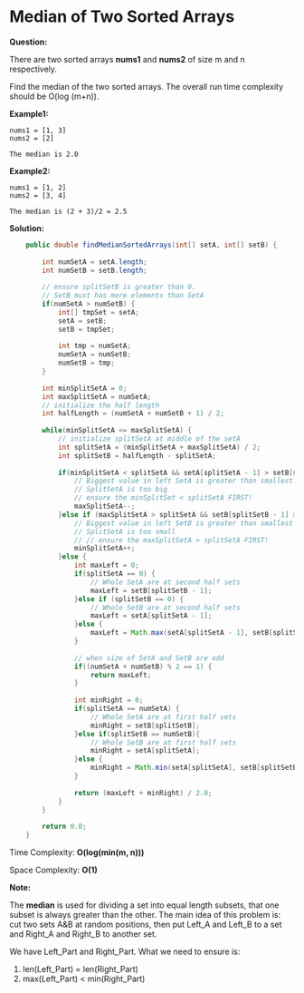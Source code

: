 # Median of Two Sorted Arrays

**Question:** 

There are two sorted arrays **nums1** and **nums2** of size m and n respectively.

Find the median of the two sorted arrays. The overall run time complexity should be O(log (m+n)).

**Example1:** 

```
nums1 = [1, 3]
nums2 = [2]

The median is 2.0
```

**Example2:** 

```
nums1 = [1, 2]
nums2 = [3, 4]

The median is (2 + 3)/2 = 2.5
```

**Solution:** 

```java
	public double findMedianSortedArrays(int[] setA, int[] setB) {
		
		int numSetA = setA.length;
		int numSetB = setB.length;
		
		// ensure splitSetB is greater than 0,
		// SetB must has more elements than SetA
		if(numSetA > numSetB) {
			int[] tmpSet = setA;
			setA = setB;
			setB = tmpSet;
			
			int tmp = numSetA;
			numSetA = numSetB;
			numSetB = tmp;
		}
		
		int minSplitSetA = 0;
		int maxSplitSetA = numSetA;
		// initialize the half length
		int halfLength = (numSetA + numSetB + 1) / 2;
		
		while(minSplitSetA <= maxSplitSetA) {
			// initialize splitSetA at middle of the setA  
			int splitSetA = (minSplitSetA + maxSplitSetA) / 2;
			int splitSetB = halfLength - splitSetA;
			
			if(minSplitSetA < splitSetA && setA[splitSetA - 1] > setB[splitSetB]) {
				// Biggest value in left SetA is greater than smallest value is right SetB 
				// SplitSetA is too big
				// ensure the minSplitSet < splitSetA FIRST!
				maxSplitSetA--;
			}else if (maxSplitSetA > splitSetA && setB[splitSetB - 1] > setA[splitSetA]) {
				// Biggest value in left SetB is greater than smallest value is right SetA
				// SplitSetA is too small
				// // ensure the maxSplitSetA > splitSetA FIRST!
				minSplitSetA++;
			}else {
				int maxLeft = 0;
				if(splitSetA == 0) {
					// Whole SetA are at second half sets
					maxLeft = setB[splitSetB - 1];
				}else if (splitSetB == 0) {
					// Whole SetB are at second half sets
					maxLeft = setA[splitSetA - 1];
				}else {
					maxLeft = Math.max(setA[splitSetA - 1], setB[splitSetB - 1]);
				}
				
				// when size of SetA and SetB are odd
				if((numSetA + numSetB) % 2 == 1) {
					return maxLeft;
				}
				
				int minRight = 0;
				if(splitSetA == numSetA) {
					// Whole SetA are at first half sets
					minRight = setB[splitSetB];
				}else if(splitSetB == numSetB){
					// Whole SetB are at first half sets
					minRight = setA[splitSetA];
				}else {
					minRight = Math.min(setA[splitSetA], setB[splitSetB]);
				}
				
				return (maxLeft + minRight) / 2.0;
			}
		}
		
		return 0.0;
	}
```

Time Complexity: **O(log(min(m, n)))** 

Space Complexity: **O(1)** 

**Note:** 

The **median** is used for dividing a set into equal length subsets, that one subset is always greater than the other. The main idea of this problem is: cut two sets A&B at random positions, then put Left_A and Left_B to a set and Right_A and Right_B to another set. 

We have Left_Part and Right_Part. What we need to ensure is:

1. len(Left_Part) = len(Right_Part)
2. max(Left_Part) < min(Right_Part)